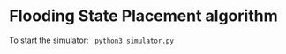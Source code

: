 # Flooding State Placement algorithm

To start the simulator:
<code>
  python3 simulator.py
</code>

